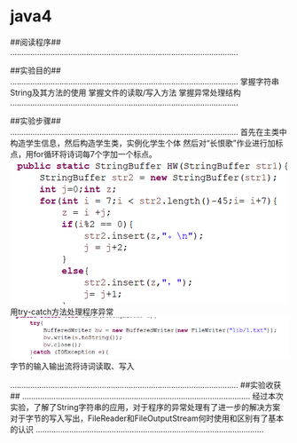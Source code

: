 # java4
##阅读程序##
…………………………………………………………………………………………

##实验目的##
…………………………………………………………………………………………
掌握字符串String及其方法的使用
掌握文件的读取/写入方法
掌握异常处理结构
…………………………………………………………………………………………

##实验步骤##
…………………………………………………………………………………………
首先在主类中构造学生信息，然后构造学生类，实例化学生个体
然后对“长恨歌”作业进行加标点，用for循环将诗词每7个字加一个标点。
 ![image](https://github.com/Chives-Meow/java4/blob/main/45351a68a0f4075ca2ed9a42230b665.png)
用try-catch方法处理程序异常
![image](https://github.com/Chives-Meow/java4/blob/main/8d574020e87f0dba65b141e8b8f6574.png)
字节的输入输出流将诗词读取、写入


…………………………………………………………………………………………
##实验收获##
…………………………………………………………………………………………
经过本次实验，了解了String字符串的应用，对于程序的异常处理有了进一步的解决方案
对于字节的写入写出，FileReader和FileOutputStream何时使用和区别有了基本的认识
…………………………………………………………………………………………
